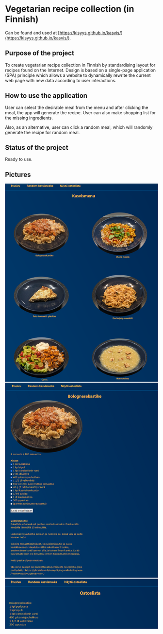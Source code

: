 # Vegetarian recipe collection (in Finnish)
Can be found and used at [https://kisyys.github.io/kasvis/](https://kisyys.github.io/kasvis/).

## Purpose of the project
To create vegetarian recipe collection in Finnish by standardising layout for recipes found on the Internet. Design is based on a single-page application (SPA) principle which allows a website to dynamically rewrite the current web page with new data according to user interactions.

## How to use the application
User can select the desirable meal from the menu and after clicking the meal, the app will generate the recipe. User can also make shopping list for the missing ingredients.

Also, as an alternative, user can click a random meal, which will randomly generate the recipe for random meal.

## Status of the project
Ready to use.

## Pictures
![alt text](pic1.png)
![alt text](pic2.png)
![alt text](pic3.png)